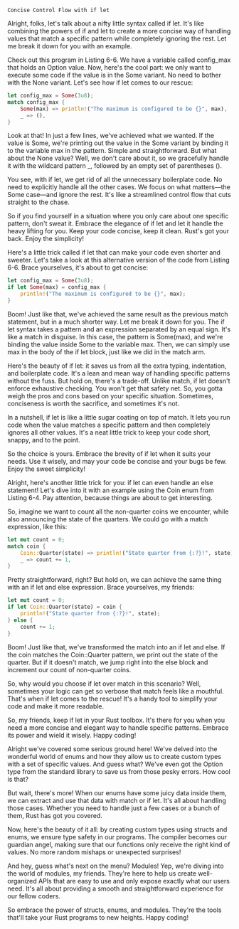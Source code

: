     Concise Control Flow with if let

Alright, folks, let's talk about a nifty little syntax called if let. It's like
combining the powers of if and let to create a more concise way of handling
values that match a specific pattern while completely ignoring the rest. Let me
break it down for you with an example.

Check out this program in Listing 6-6. We have a variable called config_max that
holds an Option<u8> value. Now, here's the cool part: we only want to execute
some code if the value is in the Some variant. No need to bother with the None
variant. Let's see how if let comes to our rescue:

```rust
let config_max = Some(3u8);
match config_max {
    Some(max) => println!("The maximum is configured to be {}", max),
    _ => (),
}
```
Look at that! In just a few lines, we've achieved what we wanted. If the value
is Some, we're printing out the value in the Some variant by binding it to the
variable max in the pattern. Simple and straightforward. But what about the None
value? Well, we don't care about it, so we gracefully handle it with the
wildcard pattern _, followed by an empty set of parentheses ().

You see, with if let, we get rid of all the unnecessary boilerplate code. No
need to explicitly handle all the other cases. We focus on what matters—the Some
case—and ignore the rest. It's like a streamlined control flow that cuts
straight to the chase.

So if you find yourself in a situation where you only care about
one specific pattern, don't sweat it. Embrace the elegance of if let and let it
handle the heavy lifting for you. Keep your code concise, keep it clean. Rust's
got your back. Enjoy the simplicity!

Here's a little trick called if let that can make your code even
shorter and sweeter. Let's take a look at this alternative version of the code
from Listing 6-6. Brace yourselves, it's about to get concise:

```rust
let config_max = Some(3u8);
if let Some(max) = config_max {
    println!("The maximum is configured to be {}", max);
}
```

Boom! Just like that, we've achieved the same result as the previous match
statement, but in a much shorter way. Let me break it down for you. The if let
syntax takes a pattern and an expression separated by an equal sign. It's like a
match in disguise. In this case, the pattern is Some(max), and we're binding the
value inside Some to the variable max. Then, we can simply use max in the body
of the if let block, just like we did in the match arm.

Here's the beauty of if let: it saves us from all the extra typing, indentation,
and boilerplate code. It's a lean and mean way of handling specific patterns
without the fuss. But hold on, there's a trade-off. Unlike match, if let doesn't
enforce exhaustive checking. You won't get that safety net. So, you gotta weigh
the pros and cons based on your specific situation. Sometimes, conciseness is
worth the sacrifice, and sometimes it's not.

In a nutshell, if let is like a little sugar coating on top of match. It lets
you run code when the value matches a specific pattern and then completely
ignores all other values. It's a neat little trick to keep your code short,
snappy, and to the point.

So the choice is yours. Embrace the brevity of if let when it suits
your needs. Use it wisely, and may your code be concise and your bugs be few.
Enjoy the sweet simplicity!

Alright, here's another little trick for you: if let can even handle an
else statement! Let's dive into it with an example using the Coin enum from
Listing 6-4. Pay attention, because things are about to get interesting.

So, imagine we want to count all the non-quarter coins we encounter, while also
announcing the state of the quarters. We could go with a match expression, like
this:

```rust
let mut count = 0;
match coin {
    Coin::Quarter(state) => println!("State quarter from {:?}!", state),
    _ => count += 1,
}
```
Pretty straightforward, right? But hold on, we can achieve the same thing with
an if let and else expression. Brace yourselves, my friends:

```rust
let mut count = 0;
if let Coin::Quarter(state) = coin {
    println!("State quarter from {:?}!", state);
} else {
    count += 1;
}
```

Boom! Just like that, we've transformed the match into an if let and else. If
the coin matches the Coin::Quarter pattern, we print out the state of the
quarter. But if it doesn't match, we jump right into the else block and
increment our count of non-quarter coins.

So, why would you choose if let over match in this scenario? Well, sometimes
your logic can get so verbose that match feels like a mouthful. That's when if
let comes to the rescue! It's a handy tool to simplify your code and make it
more readable.

So, my friends, keep if let in your Rust toolbox. It's there for you when you
need a more concise and elegant way to handle specific patterns. Embrace its
power and wield it wisely. Happy coding!

Alright we've covered some serious ground here! We've
delved into the wonderful world of enums and how they allow us to create custom
types with a set of specific values. And guess what? We've even got the
Option<T> type from the standard library to save us from those pesky errors. How
cool is that?

But wait, there's more! When our enums have some juicy data inside them, we can
extract and use that data with match or if let. It's all about handling those
cases. Whether you need to handle just a few cases or a bunch of
them, Rust has got you covered.

Now, here's the beauty of it all: by creating custom types using structs and
enums, we ensure type safety in our programs. The compiler becomes our guardian
angel, making sure that our functions only receive the right kind of values. No
more random mishaps or unexpected surprises!

And hey, guess what's next on the menu? Modules! Yep, we're diving into the
world of modules, my friends. They're here to help us create well-organized APIs
that are easy to use and only expose exactly what our users need. It's all about
providing a smooth and straightforward experience for our fellow coders.

So embrace the power of structs, enums, and
modules. They're the tools that'll take your Rust programs to new heights. Happy
coding!

